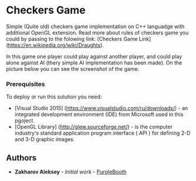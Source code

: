 # Checkers Game

Simple (Quite old) checkers game implementation on C++ languadge with additional OpenGL extension. 
Read more about rules of checkers game you could by passing to the folowing link: [Checkers Game Link] (https://en.wikipedia.org/wiki/Draughts).

In this game one player could play against another player, and could play alone against AI (thery simple AI implementation has been made).
On the picture below you can see the screenshot of the game.


### Prerequisites

To deploy or run this solution you need:
* [Visual Studio 2015] (https://www.visualstudio.com/ru/downloads/) - an integrated development environment (IDE) from Microsoft used in this pgoject.
* [OpenGL Library] (http://glew.sourceforge.net/) -  is the computer industry's standard application program interface ( API ) for defining 2-D and 3-D graphic images. 

## Authors

* **Zakharov Aleksey** - *Initial work* - [PurpleBooth](https://github.com/ZakharovAleksey)

